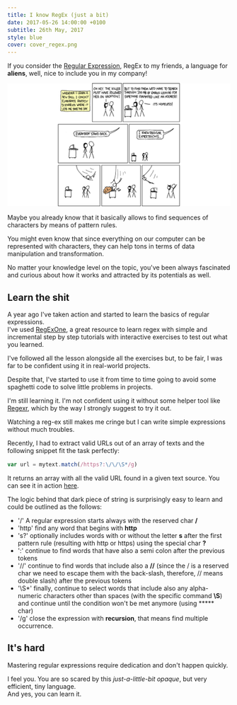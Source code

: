 ```yaml
---
title: I know RegEx (just a bit)
date: 2017-05-26 14:00:00 +0100
subtitle: 26th May, 2017
style: blue
cover: cover_regex.png
---
```


If you consider the [Regular Expression](https://en.wikipedia.org/wiki/Regular_expression), RegEx to my friends, a language for **aliens**, well, nice to include you in my company!

![](../assets/posts/i-know-regex/cover_regex.png)

Maybe you already know that it basically allows to find sequences of characters by means of pattern rules. 

You might even know that since everything on our computer can be represented with characters, they can help tons in terms of data manipulation and transformation.  

No matter your knowledge level on the topic, you've been always fascinated and curious about how it works and attracted by its potentials as well.

## Learn the shit

A year ago I've taken action and started to learn the basics of regular expressions.  
I've used [RegExOne](https://regexone.com/), a great resource to learn regex with simple and incremental step by step tutorials with interactive exercises to test out what you learned.

I've followed all the lesson alongside all the exercises but, to be fair, I was far to be confident using it in real-world projects.

Despite that, I've started to use it from time to time going to avoid some spaghetti code to solve little problems in projects.

I'm still learning it. I'm not confident using it without some helper tool like [Regexr](http://regexr.com/), which by the way I strongly suggest to try it out.

Watching a reg-ex still makes me cringe but I can write simple expressions without much troubles.

Recently, I had to extract valid URLs out of an array of texts and the following snippet fit the task perfectly:

```javascript
var url = mytext.match(/https?:\/\/\S*/g)
```

It returns an array with all the valid URL found in a given text source. You can see it in action [here](http://regexr.com/3g1pv).

The logic behind that dark piece of string is surprisingly easy to learn and could be outlined as the follows:

- '/' A regular expression starts always with the reserved char **/**
- 'http' find any word that begins with **http**
- 's?' optionally includes words with or without the letter **s** after the first pattern rule (resulting with http or https) using the special char **?**
- ':' continue to find words that have also a semi colon after the previous tokens 
- '\/\/' continue to find words that include also a **//** (since the / is a reserved char we need to escape them with the back-slash, therefore, \/\/ means double slash) after the previous tokens
- '\S*' finally, continue to select words that include also any alpha-numeric characters other than spaces (with the specific command **\S**) and continue until the condition won't be met anymore (using ***** char)
- '/g' close the expression with **recursion**, that means find multiple occurrence.

## It's hard

Mastering regular expressions require dedication and don't happen quickly.

I feel you. You are so scared by this *just-a-little-bit opaque*, but very efficient, tiny language.  
And yes, you can learn it.